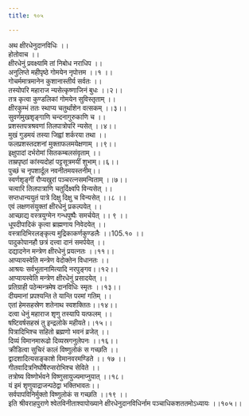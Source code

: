 ```yaml
---
title: १०५

---
```

अथ क्षीरधेनुदानविधिः ।।  
होतोवाच ।।  
क्षीरधेनुं प्रवक्ष्यामि तां निबोध नराधिप ।।  
अनुलिप्ते महीपृष्ठे गोमयेन नृपोत्तम ।।१ ।।  
गोचर्ममात्रमानेन कुशानास्तीर्य सर्वतः ।।  
तस्योपरि महाराज न्यसेत्कृष्णाजिनं बुधः ।।२।।  
तत्र कृत्वा कुण्डलिकां गोमयेन सुविस्तृताम् ।।  
क्षीरकुम्भं ततः स्थाप्य चतुर्थांशेन वत्सकम् ।।३।।  
सुवर्णमुखशृङ्गाणि चन्दनागुरुकाणि च ।।  
प्रशस्तपत्रश्रवणां तिलपात्रोपरि न्यसेत् ।।४।।  
मुखं गुडमयं तस्या जिह्वां शर्करया तथा ।।  
फलप्रशस्तदशनां मुक्ताफलमयेक्षणाम् ।।९।।  
इक्षुपादां दर्भरोमां सितकम्बलसंवृताम् ।।  
ताम्रपृष्ठां कांस्यदोहां पट्टसूत्रमयीं शुभाम्।।६।।  
पुच्छं च नृपशार्दूल नवनीतमयस्तनीम्।।  
स्वर्णशृङ्गीं रौप्यखुरां पञ्चरत्नसमन्विताम् ।।७।।  
चत्वारि तिलपात्राणि चतुर्दिक्ष्वपि विन्यसेत् ।।  
सप्तधान्ययुतं पात्रे दिक्षु दिक्षु च विन्यसेत् ।।८ ।।  
एवं लक्षणसंयुक्तां क्षीरधेनुं प्रकल्पयेत् ।।  
आच्छाद्य वस्त्रयुग्मेन गन्धपुष्पैः समर्चयेत् ।। ९ ।।  
धूपदीपादिकं कृत्वा ब्राह्मणाय निवेदयेत् ।।  
वस्त्रादिभिरलङ्कृत्य मुद्रिकाकर्णकुण्डलैः ।।105.१० ।।  
पादुकोपानहौ छत्रं दत्त्वा दानं समर्पयेत् ।।  
दद्यादनेन मन्त्रेण क्षीरधेनुं प्रयत्नतः ।।११।।  
आप्यायस्वेति मन्त्रेण वेदोक्तेन विधानतः ।।  
आश्रयः सर्वभूतानामित्यादि नरपुङ्गव।।१२।।  
आप्यायस्वेति मन्त्रेण क्षीरधेनुं प्रसादयेत् ।।  
प्रतिग्राही पठेन्मन्त्रमेष दानविधिः स्मृतः ।।१३।।  
दीयमानां प्रपश्यन्ति ते यान्ति परमां गतिम् ।।  
एतां हेमसहस्रेण शतेनाथ स्वशक्तितः।।१४।।  
दत्वा धेनुं महाराज शृणु तस्यापि यत्फलम् ।।  
षष्टिवर्षसहस्रं तु इन्द्रलोके महीयते।।१५।।  
पित्रादिभिश्च सहितो ब्रह्मणो भवनं व्रजेत् ।।  
दिव्यं विमानमारूढो दिव्यस्रगनुलेपनः ।।१६।।  
क्रीडित्वा सुचिरं कालं विष्णुलोकं स गच्छति ।।  
द्वादशादित्यसङ्काशे विमानवरमण्डिते ।। १७ ।।  
गीतवादित्रनिर्घोषैरप्सरोभिश्च सेविते ।।  
तत्रोष्य विष्णोर्भवने विष्णुसायुज्यमाप्नुयात् ।।१८।  
यं इमं शृणुयाद्राजन्पठेद्वा भक्तिभावतः।।  
सर्वपापविनिर्मुक्तो विष्णुलोकं स गच्छति ।।१९ ।।  
इति श्रीवराहपुराणे श्वेतविनीताश्वापोख्याने क्षीरधेनुदानविधिर्नाम पञ्चाधिकशततमोऽध्यायः ।।१०५।।